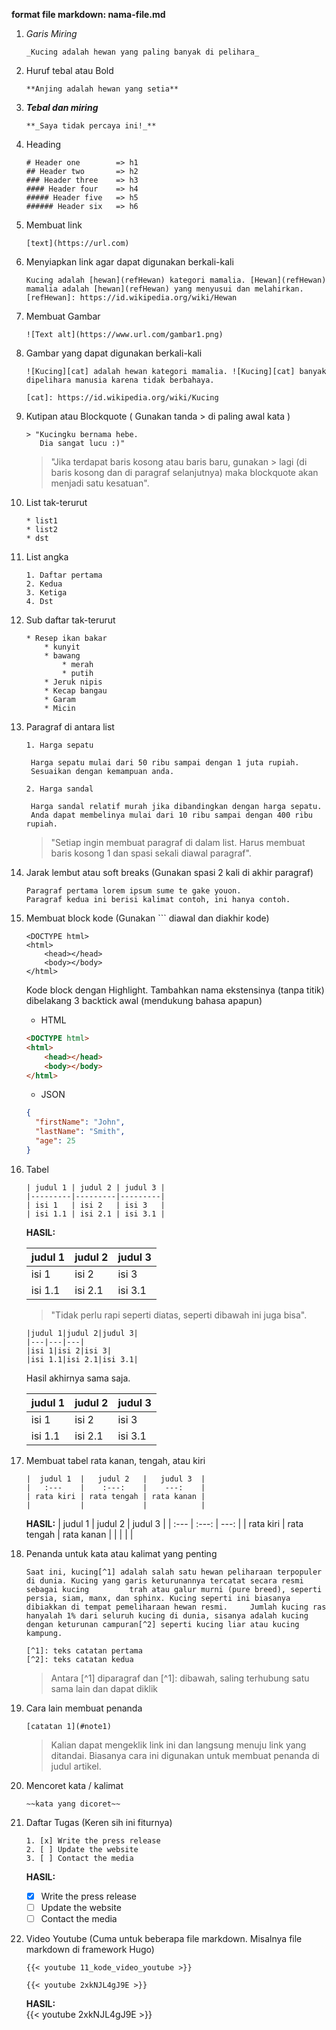 **format file markdown:   nama-file.md**

1.  _Garis Miring_  
    ```
    _Kucing adalah hewan yang paling banyak di pelihara_
    ```
    
2.  Huruf tebal atau Bold  
    ```
    **Anjing adalah hewan yang setia**
    ```
    
3.  **_Tebal dan miring_**  
    ```
    **_Saya tidak percaya ini!_**
    ```
    
4.  Heading  
    ```
    # Header one        => h1
    ## Header two       => h2
    ### Header three    => h3
    #### Header four    => h4
    ##### Header five   => h5
    ###### Header six   => h6
    ```

5.  Membuat link  
    ```
    [text](https://url.com)
    ```
    
6.  Menyiapkan link agar dapat digunakan berkali-kali  
    ```
    Kucing adalah [hewan](refHewan) kategori mamalia. [Hewan](refHewan) mamalia adalah [hewan](refHewan) yang menyusui dan melahirkan.
    [refHewan]: https://id.wikipedia.org/wiki/Hewan
    ```
    
7.  Membuat Gambar  
    ```
    ![Text alt](https://www.url.com/gambar1.png)
    ```
    
8.  Gambar yang dapat digunakan berkali-kali  
    ```
    ![Kucing][cat] adalah hewan kategori mamalia. ![Kucing][cat] banyak dipelihara manusia karena tidak berbahaya.
    
    [cat]: https://id.wikipedia.org/wiki/Kucing
    ```
    
9.  Kutipan atau Blockquote ( Gunakan tanda > di paling awal kata )  
    ```
    > "Kucingku bernama hebe.
       Dia sangat lucu :)"
    ```  
    > "Jika terdapat baris kosong atau baris baru, gunakan > lagi (di baris kosong dan di paragraf selanjutnya) maka blockquote akan menjadi satu kesatuan".
    
    
10. List tak-terurut  
    ```
    * list1
    * list2
    * dst
    ```

11. List angka  
    ```
    1. Daftar pertama
    2. Kedua
    3. Ketiga
    4. Dst
    ```

12. Sub daftar tak-terurut  
    ```
    * Resep ikan bakar
        * kunyit
        * bawang
            * merah
            * putih
        * Jeruk nipis
        * Kecap bangau
        * Garam
        * Micin
    ```
    
13. Paragraf di antara list  
    ```
    1. Harga sepatu
    
     Harga sepatu mulai dari 50 ribu sampai dengan 1 juta rupiah.
     Sesuaikan dengan kemampuan anda.
     
    2. Harga sandal

     Harga sandal relatif murah jika dibandingkan dengan harga sepatu.
     Anda dapat membelinya mulai dari 10 ribu sampai dengan 400 ribu rupiah.
    ```

    > "Setiap ingin membuat paragraf di dalam list. Harus membuat baris kosong 1 dan spasi sekali diawal paragraf".
    
14. Jarak lembut atau soft breaks (Gunakan spasi 2 kali di akhir paragraf)  
    ```
    Paragraf pertama lorem ipsum sume te gake youon.  
    Paragraf kedua ini berisi kalimat contoh, ini hanya contoh.
    ```

15. Membuat block kode (Gunakan ``` diawal dan diakhir kode)  
    
    ```
    <DOCTYPE html>
    <html>
        <head></head>
        <body></body>
    </html>
    ```
    
    Kode block dengan Highlight. Tambahkan nama ekstensinya (tanpa titik) dibelakang 3 backtick awal (mendukung bahasa apapun)
    - HTML 
    ```html
    <DOCTYPE html>
    <html>
        <head></head>
        <body></body>
    </html>
    ```
    - JSON  
    ```json
    {
      "firstName": "John",
      "lastName": "Smith",
      "age": 25
    }
    ```

16. Tabel  
    ```
    | judul 1 | judul 2 | judul 3 |
    |---------|---------|---------|
    | isi 1   | isi 2   | isi 3   |
    | isi 1.1 | isi 2.1 | isi 3.1 |
    ```

    **HASIL:**  

    | judul 1 | judul 2 | judul 3 |
    |---------|---------|---------|
    | isi 1   | isi 2   | isi 3   |
    | isi 1.1 | isi 2.1 | isi 3.1 |  
    
    > "Tidak perlu rapi seperti diatas, seperti dibawah ini juga bisa".  
    
    ```
    |judul 1|judul 2|judul 3|
    |---|---|---|
    |isi 1|isi 2|isi 3|
    |isi 1.1|isi 2.1|isi 3.1|
    ```
    
    Hasil akhirnya sama saja.

    |judul 1|judul 2|judul 3|
    |---|---|---|
    |isi 1|isi 2|isi 3|  
    |isi 1.1|isi 2.1|isi 3.1|  
    
17. Membuat tabel rata kanan, tengah, atau kiri  
    ```
    |  judul 1  |   judul 2   |   judul 3  |
    |   :---    |    :---:    |    ---:    |
    | rata kiri | rata tengah | rata kanan |
    |           |             |            |
    ```

    **HASIL:**
    |  judul 1  |   judul 2   |   judul 3  |
    |   :---    |    :---:    |    ---:    |
    | rata kiri | rata tengah | rata kanan |
    |           |             |            |  

18. Penanda untuk kata atau kalimat yang penting  
    ```
    Saat ini, kucing[^1] adalah salah satu hewan peliharaan terpopuler di dunia. Kucing yang garis keturunannya tercatat secara resmi sebagai kucing         trah atau galur murni (pure breed), seperti persia, siam, manx, dan sphinx. Kucing seperti ini biasanya dibiakkan di tempat pemeliharaan hewan resmi.     Jumlah kucing ras hanyalah 1% dari seluruh kucing di dunia, sisanya adalah kucing dengan keturunan campuran[^2] seperti kucing liar atau kucing           kampung.

    [^1]: teks catatan pertama
    [^2]: teks catatan kedua
    ```
    
    > Antara [^1] diparagraf dan [^1]: dibawah, saling terhubung satu sama lain dan dapat diklik

19. Cara lain membuat penanda  
    ```
    [catatan 1](#note1)
    ```
    
    > Kalian dapat mengeklik link ini dan langsung menuju link yang ditandai. Biasanya cara ini digunakan untuk membuat penanda di judul artikel.

20. Mencoret kata / kalimat  
    ```
    ~~kata yang dicoret~~
    ```
    
21. Daftar Tugas (Keren sih ini fiturnya)  
    ```  
    1. [x] Write the press release
    2. [ ] Update the website
    3. [ ] Contact the media
    ```

    **HASIL:**
    - [x] Write the press release
    - [ ] Update the website
    - [ ] Contact the media

22. Video Youtube (Cuma untuk beberapa file markdown. Misalnya file markdown di framework Hugo)  
    ```
    {{< youtube 11_kode_video_youtube >}}
    
    {{< youtube 2xkNJL4gJ9E >}}
    ```

    **HASIL:**  
    {{< youtube 2xkNJL4gJ9E >}}
